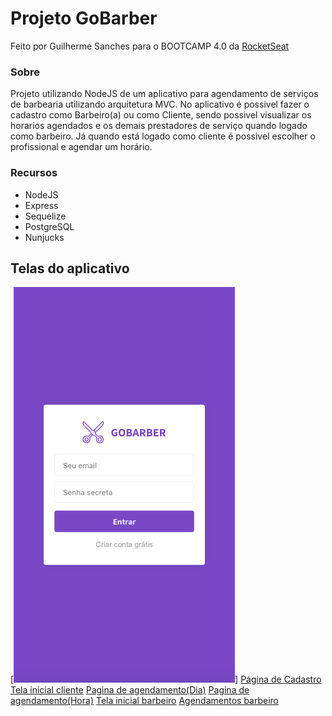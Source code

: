 # Projeto GoBarber

Feito por Guilherme Sanches para o BOOTCAMP 4.0 da [RocketSeat](https://www.rocketseat.com.br/)

### Sobre

Projeto utilizando NodeJS de um aplicativo para agendamento de serviços de barbearia utilizando arquitetura MVC. No aplicativo é possivel fazer o cadastro como Barbeiro(a) ou como Cliente, sendo possivel visualizar os horarios agendados e os demais prestadores de serviço quando logado como barbeiro. Já quando está logado como cliente é possivel escolher o profissional e agendar um horário.

### Recursos

- NodeJS
- Express
- Sequelize
- PostgreSQL
- Nunjucks

## Telas do aplicativo

[![Página de Login](https://raw.githubusercontent.com/GSANCHESAV/GoBarber/master/imagens%20telas/1%20-%20Login.png)]
[Página de Cadastro](https://raw.githubusercontent.com/GSANCHESAV/GoBarber/master/imagens%20telas/2%20-%20Cadastro.png)
[Tela inicial cliente](https://raw.githubusercontent.com/GSANCHESAV/GoBarber/master/imagens%20telas/3%20-%20Tela%20inicial%20cliente.png)
[Pagina de agendamento(Dia)](https://raw.githubusercontent.com/GSANCHESAV/GoBarber/master/imagens%20telas/4%20-%20Agendamento%20dia.png)
[Pagina de agendamento(Hora)](https://raw.githubusercontent.com/GSANCHESAV/GoBarber/master/imagens%20telas/6%20-%20Agendamento%20horario%20restante.png)
[Tela inicial barbeiro](https://raw.githubusercontent.com/GSANCHESAV/GoBarber/master/imagens%20telas/7%20-%20Tela%20inicial%20barbeiro.png)
[Agendamentos barbeiro](https://raw.githubusercontent.com/GSANCHESAV/GoBarber/master/imagens%20telas/8%20-%20Clientes%20barbeiro.png)

